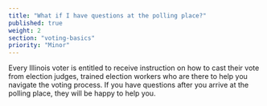 ```yaml
---
title: "What if I have questions at the polling place?"
published: true
weight: 2
section: "voting-basics"
priority: "Minor"
---
```

Every Illinois voter is entitled to receive instruction on how to cast their vote from election judges, trained election workers who are there to help you navigate the voting process. If you have questions after you arrive at the polling place, they will be happy to help you.  
